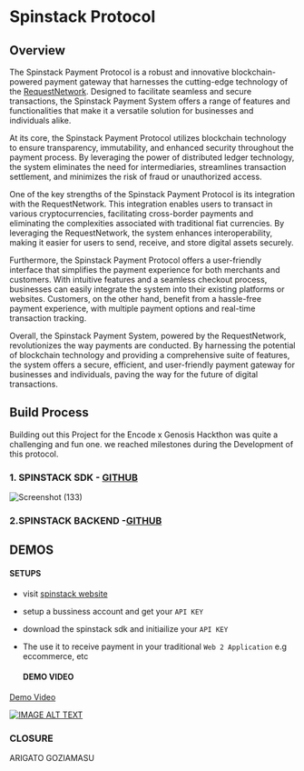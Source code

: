 # Spinstack Protocol

## Overview

The Spinstack Payment Protocol is a robust and innovative blockchain-powered payment gateway that harnesses the cutting-edge technology of the [RequestNetwork](https://request.network/en/). Designed to facilitate seamless and secure transactions, the Spinstack Payment System offers a range of features and functionalities that make it a versatile solution for businesses and individuals alike.

At its core, the Spinstack Payment Protocol utilizes blockchain technology to ensure transparency, immutability, and enhanced security throughout the payment process. By leveraging the power of distributed ledger technology, the system eliminates the need for intermediaries, streamlines transaction settlement, and minimizes the risk of fraud or unauthorized access.

One of the key strengths of the Spinstack Payment Protocol is its integration with the RequestNetwork. This integration enables users to transact in various cryptocurrencies, facilitating cross-border payments and eliminating the complexities associated with traditional fiat currencies. By leveraging the RequestNetwork, the system enhances interoperability, making it easier for users to send, receive, and store digital assets securely.

Furthermore, the Spinstack Payment Protocol offers a user-friendly interface that simplifies the payment experience for both merchants and customers. With intuitive features and a seamless checkout process, businesses can easily integrate the system into their existing platforms or websites. Customers, on the other hand, benefit from a hassle-free payment experience, with multiple payment options and real-time transaction tracking.

Overall, the Spinstack Payment System, powered by the RequestNetwork, revolutionizes the way payments are conducted. By harnessing the potential of blockchain technology and providing a comprehensive suite of features, the system offers a secure, efficient, and user-friendly payment gateway for businesses and individuals, paving the way for the future of digital transactions.


## Build Process
Building out this Project for the Encode x Genosis Hackthon was quite a challenging and fun one. we reached milestones during the Development of this protocol. 

### 1. SPINSTACK SDK - [GITHUB](https://github.com/GHDECRYPTORS/spinstack_sdk)                   

![Screenshot (133)](https://github.com/GHDECRYPTORS/.github/assets/40062598/7b72374e-e333-482e-8e51-d884696934f0)

### 2.SPINSTACK BACKEND -[GITHUB](https://github.com/GHDECRYPTORS/spinstack_backend)  


## DEMOS

  #### SETUPS
- visit [spinstack website](https://spinstack-frontend.herokuapp.com)
- setup a bussiness account and get your `API KEY` 
- download the spinstack sdk and initiailize your `API KEY`
- The use it to receive payment in your traditional `Web 2 Application` e.g eccommerce, etc
  
  #### DEMO VIDEO
[Demo Video](https://vimeo.com/831051730)

[![IMAGE ALT TEXT](https://i.vimeocdn.com/video/1676237501-44c953bcbf394701d4bf4df2a7fbef507296f6a7ce83d45ff0c65a8d549d2c9f-d.jpg?mw=80&q=85)](https://vimeo.com/831051730 "Video Title")


### CLOSURE
ARIGATO GOZIAMASU




